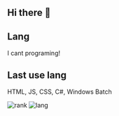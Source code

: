 ## Hi there 👋

<!--
**sim1222/sim1222** is a ✨ _special_ ✨ repository because its `README.md` (this file) appears on your GitHub profile.

Here are some ideas to get you started:

- 🔭 I’m currently working on ...
- 🌱 I’m currently learning ...
- 👯 I’m looking to collaborate on ...
- 🤔 I’m looking for help with ...
- 💬 Ask me about ...
- 📫 How to reach me: ...
- 😄 Pronouns: ...
- ⚡ Fun fact: ...
-->
## Lang
I cant programing!
## Last use lang
HTML, JS, CSS, C#, Windows Batch


![rank](https://github-readme-stats.vercel.app/api?username=sim1222)
![lang](https://github-readme-stats.vercel.app/api/top-langs/?username=sim1222&layout=compact)
